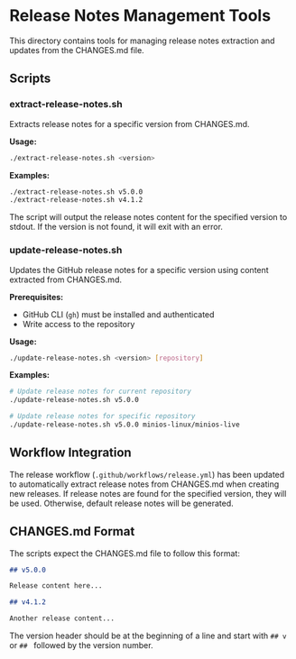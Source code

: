 # Release Notes Management Tools

This directory contains tools for managing release notes extraction and updates from the CHANGES.md file.

## Scripts

### extract-release-notes.sh

Extracts release notes for a specific version from CHANGES.md.

**Usage:**
```bash
./extract-release-notes.sh <version>
```

**Examples:**
```bash
./extract-release-notes.sh v5.0.0
./extract-release-notes.sh v4.1.2
```

The script will output the release notes content for the specified version to stdout. If the version is not found, it will exit with an error.

### update-release-notes.sh

Updates the GitHub release notes for a specific version using content extracted from CHANGES.md.

**Prerequisites:**
- GitHub CLI (`gh`) must be installed and authenticated
- Write access to the repository

**Usage:**
```bash
./update-release-notes.sh <version> [repository]
```

**Examples:**
```bash
# Update release notes for current repository
./update-release-notes.sh v5.0.0

# Update release notes for specific repository
./update-release-notes.sh v5.0.0 minios-linux/minios-live
```

## Workflow Integration

The release workflow (`.github/workflows/release.yml`) has been updated to automatically extract release notes from CHANGES.md when creating new releases. If release notes are found for the specified version, they will be used. Otherwise, default release notes will be generated.

## CHANGES.md Format

The scripts expect the CHANGES.md file to follow this format:

```markdown
## v5.0.0

Release content here...

## v4.1.2

Another release content...
```

The version header should be at the beginning of a line and start with `## v` or `## ` followed by the version number.